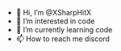 - 👋 Hi, I’m @XSharpHitX
- 👀 I’m interested in code
- 🌱 I’m currently learning code
- 📫 How to reach me discord

<!---
XSharpHitX/XSharpHitX is a ✨ special ✨ repository because its `README.md` (this file) appears on your GitHub profile.
You can click the Preview link to take a look at your changes.
--->

